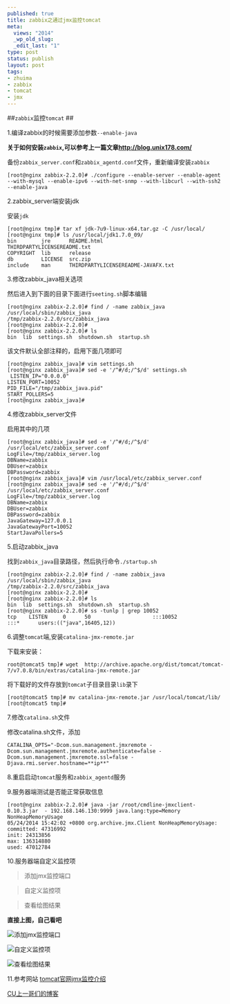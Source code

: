 ```yaml
--- 
published: true
title: zabbix之通过jmx监控tomcat
meta: 
  views: "2014"
  _wp_old_slug: 
  _edit_last: "1"
type: post
status: publish
layout: post
tags: 
- zhuima
- zabbix
- tomcat
- jmx
---
```


##`zabbix`监控`tomcat` ##

1.编译zabbix的时候需要添加参数`--enable-java`

**关于如何安装`zabbix`,可以参考上一篇文章<http://blog.unix178.com/>**

备份`zabbix_server.conf`和`zabbix_agentd.conf`文件，重新编译安装`zabbix`

    [root@nginx zabbix-2.2.0]# ./configure --enable-server --enable-agent     --with-mysql --enable-ipv6 --with-net-snmp --with-libcurl --with-ssh2 --enable-java
    
2.zabbix_server端安装jdk

安装`jdk`

    [root@nginx tmp]# tar xf jdk-7u9-linux-x64.tar.gz -C /usr/local/
    [root@nginx tmp]# ls /usr/local/jdk1.7.0_09/
    bin        jre      README.html                         THIRDPARTYLICENSEREADME.txt
    COPYRIGHT  lib      release
    db         LICENSE  src.zip
    include    man      THIRDPARTYLICENSEREADME-JAVAFX.txt

3.修改zabbix_java相关选项

然后进入到下面的目录下面进行`seeting.sh`脚本编辑

    [root@nginx zabbix-2.2.0]# find / -name zabbix_java
    /usr/local/sbin/zabbix_java
    /tmp/zabbix-2.2.0/src/zabbix_java
    [root@nginx zabbix-2.2.0]# 
    [root@nginx zabbix-2.2.0]# ls
    bin  lib  settings.sh  shutdown.sh  startup.sh


该文件默认全部注释的，启用下面几项即可

    [root@nginx zabbix_java]# vim settings.sh 
    [root@nginx zabbix_java]# sed -e '/^#/d;/^$/d' settings.sh
     LISTEN_IP="0.0.0.0"
    LISTEN_PORT=10052
    PID_FILE="/tmp/zabbix_java.pid"
    START_POLLERS=5
    [root@nginx zabbix_java]# 
    
4.修改zabbix_server文件

启用其中的几项

    [root@nginx zabbix_java]# sed -e '/^#/d;/^$/d' /usr/local/etc/zabbix_server.conf
    LogFile=/tmp/zabbix_server.log
    DBName=zabbix
    DBUser=zabbix
    DBPassword=zabbix
    [root@nginx zabbix_java]# vim /usr/local/etc/zabbix_server.conf
    [root@nginx zabbix_java]# sed -e '/^#/d;/^$/d' /usr/local/etc/zabbix_server.conf
    LogFile=/tmp/zabbix_server.log
    DBName=zabbix
    DBUser=zabbix
    DBPassword=zabbix
    JavaGateway=127.0.0.1
    JavaGatewayPort=10052
    StartJavaPollers=5
    
5.启动zabbix_java

找到`zabbix_java`目录路径，然后执行命令`./startup.sh`

    [root@nginx zabbix-2.2.0]# find / -name zabbix_java
    /usr/local/sbin/zabbix_java
    /tmp/zabbix-2.2.0/src/zabbix_java
    [root@nginx zabbix-2.2.0]# 
    [root@nginx zabbix-2.2.0]# ls
    bin  lib  settings.sh  shutdown.sh  startup.sh
    [root@nginx zabbix-2.2.0]# ss -tunlp | grep 10052
    tcp    LISTEN     0      50                    :::10052                    :::*      users:(("java",16405,12))

    
6.调整`tomcat`端,安装`catalina-jmx-remote.jar`

下载来安装：

    root@tomcat5 tmp]# wget  http://archive.apache.org/dist/tomcat/tomcat-7/v7.0.8/bin/extras/catalina-jmx-remote.jar

将下载好的文件存放到`tomcat`子目录目录`lib`录下

    [root@tomcat5 tmp]# mv catalina-jmx-remote.jar /usr/local/tomcat/lib/
    [root@tomcat5 tmp]# 
    
7.修改`catalina.sh`文件

修改catalina.sh文件，添加

    CATALINA_OPTS="-Dcom.sun.management.jmxremote -Dcom.sun.management.jmxremote.authenticate=false -Dcom.sun.management.jmxremote.ssl=false -Djava.rmi.server.hostname=**ip**"

8.重启启动`tomcat`服务和`zabbix_agentd`服务


9.服务器端测试是否能正常获取信息

    [root@nginx zabbix-2.2.0]# java -jar /root/cmdline-jmxclient-0.10.3.jar  - 192.168.146.130:9999 java.lang:type=Memory NonHeapMemoryUsage
    05/24/2014 15:42:02 +0800 org.archive.jmx.Client NonHeapMemoryUsage: 
    committed: 47316992
    init: 24313856
    max: 136314880
    used: 47012784
    
10.服务器端自定义监控项

> 添加jmx监控端口

> 自定义监控项

> 查看绘图结果

**直接上图，自己看吧**

![添加jmx监控端口](/home/zhuima/.ssh/zhuima.github.io/images/jmx_port.png)

![自定义监控项](/home/zhuima/.ssh/zhuima.github.io/images/items.png)

![查看绘图结果](/home/zhuima/.ssh/zhuima.github.io/images/graphs.png)



11.参考网站
[tomcat官网jmx监控介绍](http://tomcat.apache.org/tomcat-6.0-doc/monitoring.html)

[CU上一哥们的博客](http://blog.chinaunix.net/uid-29179844-id-4093754.html)


